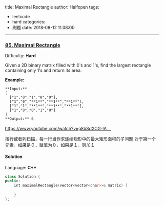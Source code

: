 title: Maximal Rectangle
author: Halfopen
tags:
  - leetcode
  - hard
categories:
  - 刷题
date: 2018-08-12 11:08:00
---
### [85\. Maximal Rectangle](https://leetcode.com/problems/maximal-rectangle/description/)

Difficulty: **Hard**



Given a 2D binary matrix filled with 0's and 1's, find the largest rectangle containing only 1's and return its area.

**Example:**

```
**Input:**
[
  ["1","0","1","0","0"],
  ["1","0","**1**","**1**","**1**"],
  ["1","1","**1**","**1**","**1**"],
  ["1","0","0","1","0"]
]
**Output:** 6
```

https://www.youtube.com/watch?v=g8bSdXCG-lA　


按行或者列扫描，每一行当作求连续矩形中的最大矩形面积的子问题
对于第一个元素，如果是０，赋值为０，如果是１，则加１

#### Solution

Language: **C++**

```c++
class Solution {
public:
    int maximalRectangle(vector<vector<char>>& matrix) {
        
    }
};
```